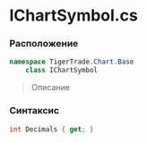 
# IChartSymbol.cs
### Расположение
```csharp
namespace TigerTrade.Chart.Base  
    class IChartSymbol
```

> Описание

### Синтаксис
```csharp
int Decimals { get; }
```
